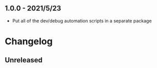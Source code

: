 
## 1.0.0 - 2021/5/23

- Put all of the dev/debug automation scripts in a separate package
# Changelog

## Unreleased
